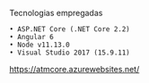 Tecnologias empregadas

    • ASP.NET Core (.NET Core 2.2)
    • Angular 6
    • Node v11.13.0
    • Visual Studio 2017 (15.9.11)

https://atmcore.azurewebsites.net/ 
